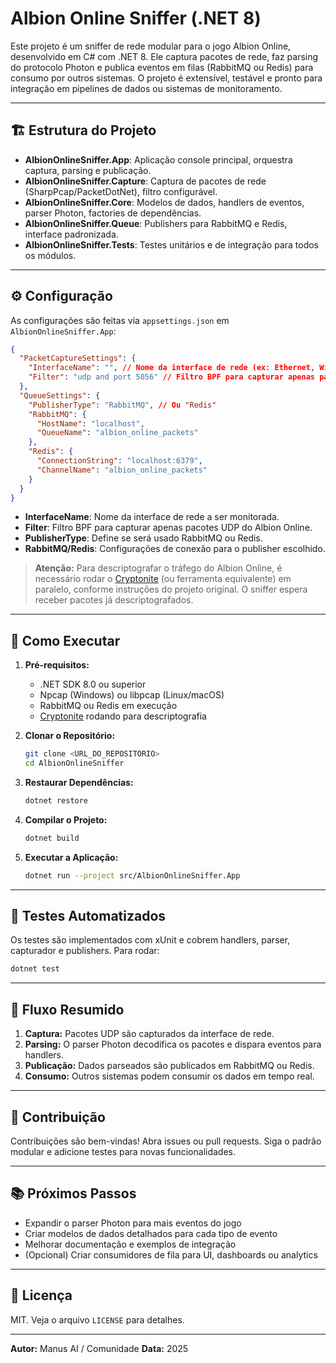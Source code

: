 # Albion Online Sniffer (.NET 8)

Este projeto é um sniffer de rede modular para o jogo Albion Online, desenvolvido em C# com .NET 8. Ele captura pacotes de rede, faz parsing do protocolo Photon e publica eventos em filas (RabbitMQ ou Redis) para consumo por outros sistemas. O projeto é extensível, testável e pronto para integração em pipelines de dados ou sistemas de monitoramento.

---

## 🏗️ Estrutura do Projeto

- **AlbionOnlineSniffer.App**: Aplicação console principal, orquestra captura, parsing e publicação.
- **AlbionOnlineSniffer.Capture**: Captura de pacotes de rede (SharpPcap/PacketDotNet), filtro configurável.
- **AlbionOnlineSniffer.Core**: Modelos de dados, handlers de eventos, parser Photon, factories de dependências.
- **AlbionOnlineSniffer.Queue**: Publishers para RabbitMQ e Redis, interface padronizada.
- **AlbionOnlineSniffer.Tests**: Testes unitários e de integração para todos os módulos.

---

## ⚙️ Configuração

As configurações são feitas via `appsettings.json` em `AlbionOnlineSniffer.App`:

```json
{
  "PacketCaptureSettings": {
    "InterfaceName": "", // Nome da interface de rede (ex: Ethernet, Wi-Fi)
    "Filter": "udp and port 5056" // Filtro BPF para capturar apenas pacotes relevantes
  },
  "QueueSettings": {
    "PublisherType": "RabbitMQ", // Ou "Redis"
    "RabbitMQ": {
      "HostName": "localhost",
      "QueueName": "albion_online_packets"
    },
    "Redis": {
      "ConnectionString": "localhost:6379",
      "ChannelName": "albion_online_packets"
    }
  }
}
```

- **InterfaceName**: Nome da interface de rede a ser monitorada.
- **Filter**: Filtro BPF para capturar apenas pacotes UDP do Albion Online.
- **PublisherType**: Define se será usado RabbitMQ ou Redis.
- **RabbitMQ/Redis**: Configurações de conexão para o publisher escolhido.

> **Atenção:** Para descriptografar o tráfego do Albion Online, é necessário rodar o [Cryptonite](https://github.com/pxlbit228/albion-radar-deatheye-2pc) (ou ferramenta equivalente) em paralelo, conforme instruções do projeto original. O sniffer espera receber pacotes já descriptografados.

---

## 🚀 Como Executar

1. **Pré-requisitos:**
   - .NET SDK 8.0 ou superior
   - Npcap (Windows) ou libpcap (Linux/macOS)
   - RabbitMQ ou Redis em execução
   - [Cryptonite](https://github.com/pxlbit228/albion-radar-deatheye-2pc) rodando para descriptografia

2. **Clonar o Repositório:**
   ```bash
   git clone <URL_DO_REPOSITORIO>
   cd AlbionOnlineSniffer
   ```

3. **Restaurar Dependências:**
   ```bash
   dotnet restore
   ```

4. **Compilar o Projeto:**
   ```bash
   dotnet build
   ```

5. **Executar a Aplicação:**
   ```bash
   dotnet run --project src/AlbionOnlineSniffer.App
   ```

---

## 🧪 Testes Automatizados

Os testes são implementados com xUnit e cobrem handlers, parser, capturador e publishers. Para rodar:

```bash
dotnet test
```

---

## 🔄 Fluxo Resumido

1. **Captura:** Pacotes UDP são capturados da interface de rede.
2. **Parsing:** O parser Photon decodifica os pacotes e dispara eventos para handlers.
3. **Publicação:** Dados parseados são publicados em RabbitMQ ou Redis.
4. **Consumo:** Outros sistemas podem consumir os dados em tempo real.

---

## 📝 Contribuição

Contribuições são bem-vindas! Abra issues ou pull requests. Siga o padrão modular e adicione testes para novas funcionalidades.

---

## 📚 Próximos Passos
- Expandir o parser Photon para mais eventos do jogo
- Criar modelos de dados detalhados para cada tipo de evento
- Melhorar documentação e exemplos de integração
- (Opcional) Criar consumidores de fila para UI, dashboards ou analytics

---

## 📄 Licença

MIT. Veja o arquivo `LICENSE` para detalhes.

---

**Autor:** Manus AI / Comunidade
**Data:** 2025


